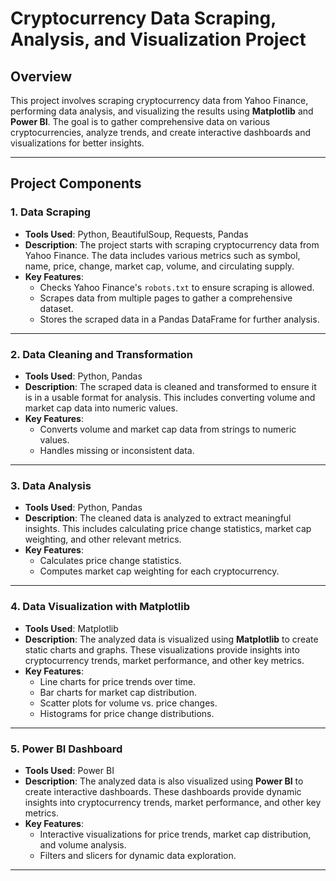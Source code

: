 # Cryptocurrency Data Scraping, Analysis, and Visualization Project

## Overview

This project involves scraping cryptocurrency data from Yahoo Finance, performing data analysis, and visualizing the results using **Matplotlib** and **Power BI**. The goal is to gather comprehensive data on various cryptocurrencies, analyze trends, and create interactive dashboards and visualizations for better insights.

---

## Project Components

### 1. **Data Scraping**
- **Tools Used**: Python, BeautifulSoup, Requests, Pandas
- **Description**: The project starts with scraping cryptocurrency data from Yahoo Finance. The data includes various metrics such as symbol, name, price, change, market cap, volume, and circulating supply.
- **Key Features**:
  - Checks Yahoo Finance's `robots.txt` to ensure scraping is allowed.
  - Scrapes data from multiple pages to gather a comprehensive dataset.
  - Stores the scraped data in a Pandas DataFrame for further analysis.

---

### 2. **Data Cleaning and Transformation**
- **Tools Used**: Python, Pandas
- **Description**: The scraped data is cleaned and transformed to ensure it is in a usable format for analysis. This includes converting volume and market cap data into numeric values.
- **Key Features**:
  - Converts volume and market cap data from strings to numeric values.
  - Handles missing or inconsistent data.

---

### 3. **Data Analysis**
- **Tools Used**: Python, Pandas
- **Description**: The cleaned data is analyzed to extract meaningful insights. This includes calculating price change statistics, market cap weighting, and other relevant metrics.
- **Key Features**:
  - Calculates price change statistics.
  - Computes market cap weighting for each cryptocurrency.

---

### 4. **Data Visualization with Matplotlib**
- **Tools Used**: Matplotlib
- **Description**: The analyzed data is visualized using **Matplotlib** to create static charts and graphs. These visualizations provide insights into cryptocurrency trends, market performance, and other key metrics.
- **Key Features**:
  - Line charts for price trends over time.
  - Bar charts for market cap distribution.
  - Scatter plots for volume vs. price changes.
  - Histograms for price change distributions.

---

### 5. **Power BI Dashboard**
- **Tools Used**: Power BI
- **Description**: The analyzed data is also visualized using **Power BI** to create interactive dashboards. These dashboards provide dynamic insights into cryptocurrency trends, market performance, and other key metrics.
- **Key Features**:
  - Interactive visualizations for price trends, market cap distribution, and volume analysis.
  - Filters and slicers for dynamic data exploration.

---

